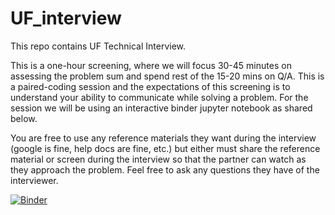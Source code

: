 # UF_interview
This repo contains UF Technical Interview.

This is a one-hour screening, where we will focus 30-45 minutes on assessing the problem sum and spend rest of the 15-20 mins on Q/A.
This is a paired-coding session and the expectations of this screening is to understand your ability to communicate while solving a problem. For the session we will be using an interactive binder jupyter notebook as shared below. 


You are free to use any reference materials they want during the interview (google is fine, help docs are fine, etc.) but either must share the reference material or screen during the interview so that the partner can watch as they approach the problem. Feel free to ask any questions they have of the interviewer.

[![Binder](https://mybinder.org/badge_logo.svg)](https://mybinder.org/v2/gh/Dhruvi-UrbanFP/UF_interview/main?labpath=technical_interview.ipynb)
